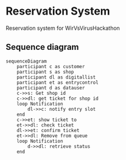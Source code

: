 # Reservation System

Reservation system for WirVsVirusHackathon

## Sequence diagram

```mermaid
sequenceDiagram
    participant c as customer
    participant s as shop
    participant dl as digitallist
    participant et as entrycontrol
    participant d as datauser
    c->>s: Get shop id
    c->>dl: get ticket for shop id
    loop Notification
        dl->>c: notify entry slot
    end
    c->>et: show ticket to 
    et->>dl: check ticket
    dl->>et: confirm ticket
    et->>dl: Remove from queue
    loop Notification
        d->>dl: retrieve status
    end
```
